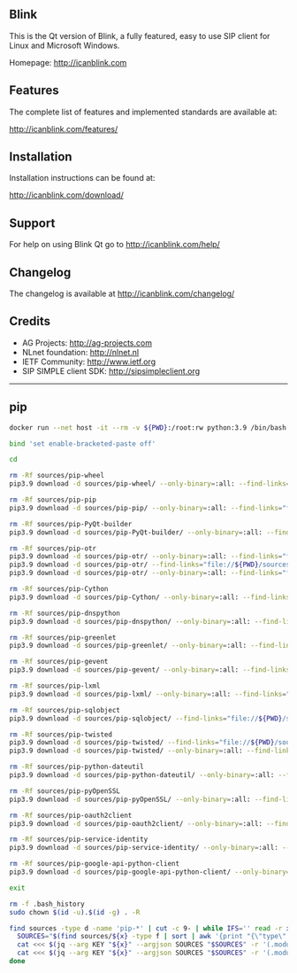 ## Blink
This is the Qt version of Blink, a fully featured, easy to use SIP client
for Linux and Microsoft Windows.

Homepage: http://icanblink.com

## Features

The complete list of features and implemented standards are available at:

http://icanblink.com/features/

## Installation

Installation instructions can be found at:

http://icanblink.com/download/

## Support

For help on using Blink Qt go to http://icanblink.com/help/

## Changelog

The changelog is available at http://icanblink.com/changelog/

## Credits

 * AG Projects: http://ag-projects.com
 * NLnet foundation: http://nlnet.nl
 * IETF Community: http://www.ietf.org
 * SIP SIMPLE client SDK: http://sipsimpleclient.org

------

## pip
```bash
docker run --net host -it --rm -v ${PWD}:/root:rw python:3.9 /bin/bash

bind 'set enable-bracketed-paste off'

cd

rm -Rf sources/pip-wheel
pip3.9 download -d sources/pip-wheel/ --only-binary=:all: --find-links="file://${PWD}/sources/pip-wheel" "wheel"

rm -Rf sources/pip-pip
pip3.9 download -d sources/pip-pip/ --only-binary=:all: --find-links="file://${PWD}/sources/pip-pip" "pip"

rm -Rf sources/pip-PyQt-builder
pip3.9 download -d sources/pip-PyQt-builder/ --only-binary=:all: --find-links="file://${PWD}/sources/pip-PyQt-builder" "PyQt-builder"

rm -Rf sources/pip-otr
pip3.9 download -d sources/pip-otr/ --only-binary=:all: --find-links="file://${PWD}/sources/pip-otr" "zope.interface"
pip3.9 download -d sources/pip-otr/ --find-links="file://${PWD}/sources/pip-otr" "gmpy2"
pip3.9 download -d sources/pip-otr/ --only-binary=:all: --find-links="file://${PWD}/sources/pip-otr" "cryptography"

rm -Rf sources/pip-Cython
pip3.9 download -d sources/pip-Cython/ --only-binary=:all: --find-links="file://${PWD}/sources/pip-Cython" "Cython"

rm -Rf sources/pip-dnspython
pip3.9 download -d sources/pip-dnspython/ --only-binary=:all: --find-links="file://${PWD}/sources/pip-dnspython" "dnspython"

rm -Rf sources/pip-greenlet
pip3.9 download -d sources/pip-greenlet/ --only-binary=:all: --find-links="file://${PWD}/sources/pip-greenlet" "greenlet"

rm -Rf sources/pip-gevent
pip3.9 download -d sources/pip-gevent/ --only-binary=:all: --find-links="file://${PWD}/sources/pip-gevent" "gevent"

rm -Rf sources/pip-lxml
pip3.9 download -d sources/pip-lxml/ --only-binary=:all: --find-links="file://${PWD}/sources/pip-lxml" "lxml"

rm -Rf sources/pip-sqlobject
pip3.9 download -d sources/pip-sqlobject/ --find-links="file://${PWD}/sources/pip-sqlobject" "sqlobject"

rm -Rf sources/pip-twisted
pip3.9 download -d sources/pip-twisted/ --find-links="file://${PWD}/sources/pip-twisted" "m2r"
pip3.9 download -d sources/pip-twisted/ --only-binary=:all: --find-links="file://${PWD}/sources/pip-twisted" "twisted"

rm -Rf sources/pip-python-dateutil
pip3.9 download -d sources/pip-python-dateutil/ --only-binary=:all: --find-links="file://${PWD}/sources/pip-python-dateutil" "python-dateutil"

rm -Rf sources/pip-pyOpenSSL
pip3.9 download -d sources/pip-pyOpenSSL/ --only-binary=:all: --find-links="file://${PWD}/sources/pip-pyOpenSSL" "pyOpenSSL"

rm -Rf sources/pip-oauth2client
pip3.9 download -d sources/pip-oauth2client/ --only-binary=:all: --find-links="file://${PWD}/sources/pip-oauth2client" "oauth2client"

rm -Rf sources/pip-service-identity
pip3.9 download -d sources/pip-service-identity/ --only-binary=:all: --find-links="file://${PWD}/sources/pip-service-identity" "service-identity"

rm -Rf sources/pip-google-api-python-client
pip3.9 download -d sources/pip-google-api-python-client/ --only-binary=:all: --find-links="file://${PWD}/sources/pip-google-api-python-client" "google-api-python-client"

exit

rm -f .bash_history
sudo chown $(id -u).$(id -g) . -R

find sources -type d -name 'pip-*' | cut -c 9- | while IFS='' read -r x; do
  SOURCES="$(find sources/${x} -type f | sort | awk '{print "{\"type\": \"file\", \"path\": \""$0"\"}"}' | jq -s -r -c '.')"
  cat <<< $(jq --arg KEY "${x}" --argjson SOURCES "$SOURCES" -r '(.modules[] | select(.name == $KEY).sources) = $SOURCES' com.icanblink.blink.json) > com.icanblink.blink.json
  cat <<< $(jq --arg KEY "${x}" --argjson SOURCES "$SOURCES" -r '(.modules[] | .modules[]? | select(.name == $KEY).sources) = $SOURCES' com.icanblink.blink.json) > com.icanblink.blink.json
done

```
